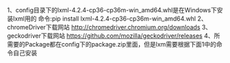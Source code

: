 1、config目录下的lxml-4.2.4-cp36-cp36m-win_amd64.whl是在Windows下安装lxml用的
    命令:pip install lxml-4.2.4-cp36-cp36m-win_amd64.whl
2、chromeDriver下载网站
    http://chromedriver.chromium.org/downloads
3、geckodriver下载网站
    https://github.com/mozilla/geckodriver/releases
4、所需要的Package都在config下的package.zip里面，但是lxm需要根据下面1中的命令自己安装